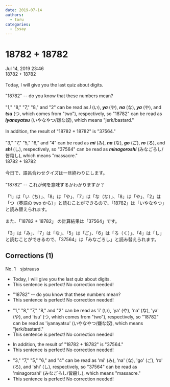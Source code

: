 ```yaml
---
date: 2019-07-14
authors:
  - toru
categories:
  - Essay
---
```


<h1 id="subject_show">18782 + 18782</h1>
<div class="date">Jul 14, 2019 23:46</div>
<div id="post"><div id="body_show_ori">
18782 + 18782<br/><br/>Today, I will give you the last quiz about digits.<br/><br/>"18782" -- do you know that these numbers mean?<br/><br/>"1," "8," "7," "8," and "2" can be read as <strong><em>i</em></strong> (い), <strong><em>ya</em></strong> (や), <strong><em>na</em></strong> (な), <strong><em>ya</em></strong> (や), and <strong><em>tsu</em></strong> (つ, which comes from "two"), respectively, so "18782" can be read as <strong><em>iyanayatsu</em></strong> (いやなやつ/嫌な奴), which means "jerk/bastard."<br/><br/>In addition, the result of "18782 + 18782" is "37564."<br/><br/>"3," "7," "5," "6," and "4" can be read as <strong><em>mi</em></strong> (み), <strong><em>na</em></strong> (な), <strong><em>go</em></strong> (ご), <strong><em>ro</em></strong> (ろ), and <strong><em>shi</em></strong> (し), respectively, so "37564" can be read as <strong><em>minagoroshi</em></strong> (みなごろし/皆殺し), which means "massacre."
</div></div>

<!-- more -->

<div id="post_ja"><div id="body_show_mo">
18782 + 18782<br/><br/>今日で、語呂合わせクイズは一旦終わりにします。<br/><br/>"18782" -- これが何を意味するかわかりますか？<br/><br/>「1」は「い（ち）」、「8」は「や」、「7」は「な（な）」、「8」は「や」、「2」は「つ（英語の two から）」と読むことができるので、「18782」は「いやなやつ」と読み替えられます。<br/><br/>また、「18782 + 18782」 の計算結果は「37564」です。<br/><br/>「3」は「み」、「7」は「な」、「5」は「ご」、「6」は「ろ（く）」、「4」は「し」と読むことができるので、「37564」は「みなごろし」と読み替えられます。
</div></div>

## Corrections (1)
<div id="block"><div class="first_name"> No. 1　<span class="just_name">sjstrauss</span></div><div id="block2">
<ul class="correction_field">
<li class="incorrect">Today, I will give you the last quiz about digits.</li>
<li class="corrected perfect">This sentence is perfect! No correction needed!</li>
</ul>
<ul class="correction_field">
<li class="incorrect">"18782" -- do you know that these numbers mean?</li>
<li class="corrected perfect">This sentence is perfect! No correction needed!</li>
</ul>
<ul class="correction_field">
<li class="incorrect">"1," "8," "7," "8," and "2" can be read as 'i' (い), 'ya' (や), 'na' (な), 'ya' (や), and 'tsu' (つ, which comes from "two"), respectively, so "18782" can be read as 'iyanayatsu' (いやなやつ/嫌な奴), which means "jerk/bastard."</li>
<li class="corrected perfect">This sentence is perfect! No correction needed!</li>
</ul>
<ul class="correction_field">
<li class="incorrect">In addition, the result of "18782 + 18782" is "37564."</li>
<li class="corrected perfect">This sentence is perfect! No correction needed!</li>
</ul>
<ul class="correction_field">
<li class="incorrect">"3," "7," "5," "6," and "4" can be read as 'mi' (み), 'na' (な), 'go' (ご), 'ro' (ろ), and 'shi' (し), respectively, so "37564" can be read as 'minagoroshi' (みなごろし/皆殺し), which means "massacre."</li>
<li class="corrected perfect">This sentence is perfect! No correction needed!</li>
</ul>
</div></div>
